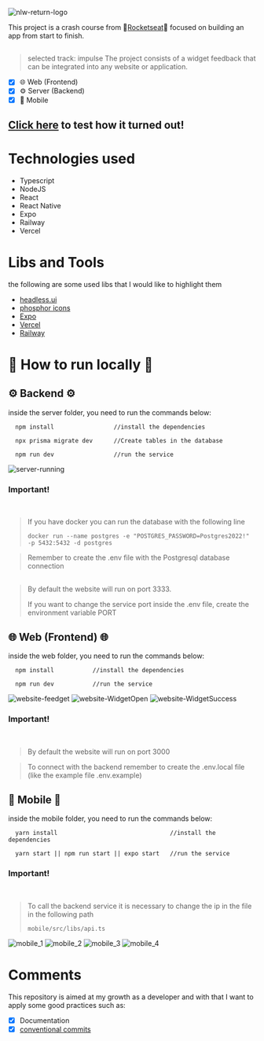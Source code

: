 ![nlw-return-logo](/assets/nlw-logo.png)

This project is a crash course from 🚀[Rocketseat](https://www.rocketseat.com.br/)🚀 focused on building an app from start to finish.

##

> selected track: impulse
> The project consists of a widget feedback that can be integrated into any website or application.

- [x] 🌐 Web (Frontend)
- [x] ⚙️ Server (Backend)
- [x] 📱 Mobile

## [Click here](https://nlw-return-liard.vercel.app/) to test how it turned out!

# Technologies used

- Typescript
- NodeJS
- React
- React Native
- Expo
- Railway
- Vercel

# Libs and Tools

the following are some used libs that I would like to highlight them

- [headless.ui](https://headlessui.dev/)
- [phosphor icons](https://phosphoricons.com/)
- [Expo](https://expo.dev/)
- [Vercel](https://vercel.com/)
- [Railway](https://railway.app)

# 🏁 How to run locally 🏁

## ⚙️ Backend ⚙️

inside the server folder, you need to run the commands below:

```
  npm install                 //install the dependencies

  npx prisma migrate dev      //Create tables in the database

  npm run dev                 //run the service
```

![server-running](/assets/Server.png)

### Important!

<br>

> If you have docker you can run the database with the following line
>
> ```
> docker run --name postgres -e "POSTGRES_PASSWORD=Postgres2022!" -p 5432:5432 -d postgres
> ```

> Remember to create the .env file with the Postgresql database connection

##

> By default the website will run on port 3333.
>
> If you want to change the service port inside the .env file, create the environment variable PORT

## 🌐 Web (Frontend) 🌐

inside the web folder, you need to run the commands below:

```
  npm install           //install the dependencies

  npm run dev           //run the service
```

![website-feedget](/assets/WebWidgetFeedback.png)
![website-WidgetOpen](/assets/WebWidgetFeedbackIdea.png)
![website-WidgetSuccess](/assets/WebWidgetFeedbackSuccess.png)

### Important!

<br>

> By default the website will run on port 3000

> To connect with the backend remember to create the .env.local file (like the example file .env.example)

## 📱 Mobile 📱

inside the mobile folder, you need to run the commands below:

```
  yarn install                                //install the dependencies

  yarn start || npm run start || expo start   //run the service
```

### Important!

<br>

> To call the backend service it is necessary to change the ip in the file in the following path
>
> ```
> mobile/src/libs/api.ts
> ```

![mobile_1](/assets/mobile_1.jpg)
![mobile_2](/assets/mobile_2.jpg)
![mobile_3](/assets/mobile_3.jpg)
![mobile_4](/assets/mobile_4.jpg)

# Comments

This repository is aimed at my growth as a developer and with that I want to apply some good practices such as:

- [x] Documentation
- [x] [conventional commits](https://www.conventionalcommits.org/en/v1.0.0/)
